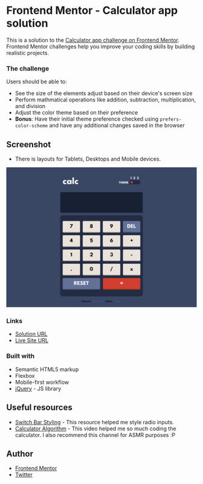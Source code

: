# Frontend Mentor - Calculator app solution

This is a solution to the [Calculator app challenge on Frontend Mentor](https://www.frontendmentor.io/challenges/calculator-app-9lteq5N29). Frontend Mentor challenges help you improve your coding skills by building realistic projects. 


### The challenge

Users should be able to:

- See the size of the elements adjust based on their device's screen size
- Perform mathmatical operations like addition, subtraction, multiplication, and division
- Adjust the color theme based on their preference
- **Bonus**: Have their initial theme preference checked using `prefers-color-scheme` and have any additional changes saved in the browser

## Screenshot
- There is layouts for Tablets, Desktops and Mobile devices.

![](./screenshot.png)

### Links

- [Solution URL](https://www.frontendmentor.io/challenges/calculator-app-9lteq5N29/hub)
- [Live Site URL](https://luieitalian.github.io/calculator-app-main/)

### Built with

- Semantic HTML5 markup
- Flexbox
- Mobile-first workflow
- [jQuery](https://jquery.com/) - JS library


## Useful resources

- [Switch Bar Styling](https://moderncss.dev/pure-css-custom-styled-radio-buttons/) - This resource helped me style radio inputs.
- [Calculator Algorithm](https://www.youtube.com/watch?v=wgBC-CUQEGs) - This video helped me so much coding the calculator. I also recommend this channel for ASMR purposes :P




## Author
- [Frontend Mentor](https://www.frontendmentor.io/profile/Luieitalian)
- [Twitter](https://www.twitter.com/luieitalian)

